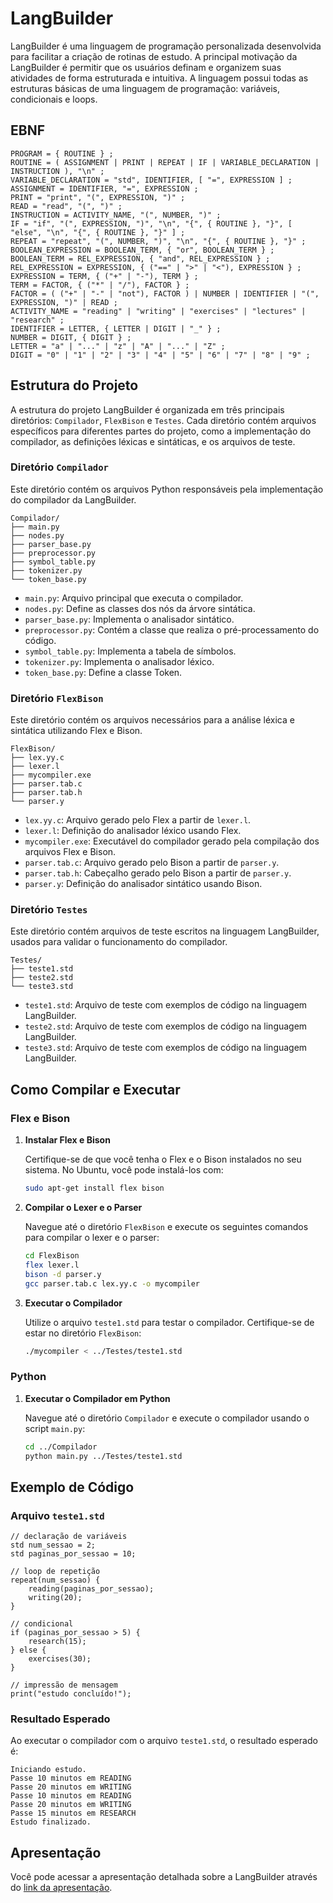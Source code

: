 # LangBuilder

LangBuilder é uma linguagem de programação personalizada desenvolvida para facilitar a criação de rotinas de estudo. A principal motivação da LangBuilder é permitir que os usuários definam e organizem suas atividades de forma estruturada e intuitiva. A linguagem possui todas as estruturas básicas de uma linguagem de programação: variáveis, condicionais e loops.

## EBNF

<a name="EBNF"></a>

```ebnf
PROGRAM = { ROUTINE } ;
ROUTINE = ( ASSIGNMENT | PRINT | REPEAT | IF | VARIABLE_DECLARATION | INSTRUCTION ), "\n" ;
VARIABLE_DECLARATION = "std", IDENTIFIER, [ "=", EXPRESSION ] ;
ASSIGNMENT = IDENTIFIER, "=", EXPRESSION ;
PRINT = "print", "(", EXPRESSION, ")" ;
READ = "read", "(", ")" ;
INSTRUCTION = ACTIVITY_NAME, "(", NUMBER, ")" ;
IF = "if", "(", EXPRESSION, ")", "\n", "{", { ROUTINE }, "}", [ "else", "\n", "{", { ROUTINE }, "}" ] ;
REPEAT = "repeat", "(", NUMBER, ")", "\n", "{", { ROUTINE }, "}" ;
BOOLEAN_EXPRESSION = BOOLEAN_TERM, { "or", BOOLEAN_TERM } ;
BOOLEAN_TERM = REL_EXPRESSION, { "and", REL_EXPRESSION } ;
REL_EXPRESSION = EXPRESSION, { ("==" | ">" | "<"), EXPRESSION } ;
EXPRESSION = TERM, { ("+" | "-"), TERM } ;
TERM = FACTOR, { ("*" | "/"), FACTOR } ;
FACTOR = ( ("+" | "-" | "not"), FACTOR ) | NUMBER | IDENTIFIER | "(", EXPRESSION, ")" | READ ;
ACTIVITY_NAME = "reading" | "writing" | "exercises" | "lectures" | "research" ;
IDENTIFIER = LETTER, { LETTER | DIGIT | "_" } ;
NUMBER = DIGIT, { DIGIT } ;
LETTER = "a" | "..." | "z" | "A" | "..." | "Z" ;
DIGIT = "0" | "1" | "2" | "3" | "4" | "5" | "6" | "7" | "8" | "9" ;
```

## Estrutura do Projeto

A estrutura do projeto LangBuilder é organizada em três principais diretórios: `Compilador`, `FlexBison` e `Testes`. Cada diretório contém arquivos específicos para diferentes partes do projeto, como a implementação do compilador, as definições léxicas e sintáticas, e os arquivos de teste.

### Diretório `Compilador`

Este diretório contém os arquivos Python responsáveis pela implementação do compilador da LangBuilder.

```
Compilador/
├── main.py
├── nodes.py
├── parser_base.py
├── preprocessor.py
├── symbol_table.py
├── tokenizer.py
└── token_base.py
```

- `main.py`: Arquivo principal que executa o compilador.
- `nodes.py`: Define as classes dos nós da árvore sintática.
- `parser_base.py`: Implementa o analisador sintático.
- `preprocessor.py`: Contém a classe que realiza o pré-processamento do código.
- `symbol_table.py`: Implementa a tabela de símbolos.
- `tokenizer.py`: Implementa o analisador léxico.
- `token_base.py`: Define a classe Token.

### Diretório `FlexBison`

Este diretório contém os arquivos necessários para a análise léxica e sintática utilizando Flex e Bison.

```
FlexBison/
├── lex.yy.c
├── lexer.l
├── mycompiler.exe
├── parser.tab.c
├── parser.tab.h
└── parser.y
```

- `lex.yy.c`: Arquivo gerado pelo Flex a partir de `lexer.l`.
- `lexer.l`: Definição do analisador léxico usando Flex.
- `mycompiler.exe`: Executável do compilador gerado pela compilação dos arquivos Flex e Bison.
- `parser.tab.c`: Arquivo gerado pelo Bison a partir de `parser.y`.
- `parser.tab.h`: Cabeçalho gerado pelo Bison a partir de `parser.y`.
- `parser.y`: Definição do analisador sintático usando Bison.

### Diretório `Testes`

Este diretório contém arquivos de teste escritos na linguagem LangBuilder, usados para validar o funcionamento do compilador.

```
Testes/
├── teste1.std
├── teste2.std
└── teste3.std
```

- `teste1.std`: Arquivo de teste com exemplos de código na linguagem LangBuilder.
- `teste2.std`: Arquivo de teste com exemplos de código na linguagem LangBuilder.
- `teste3.std`: Arquivo de teste com exemplos de código na linguagem LangBuilder.

## Como Compilar e Executar

### Flex e Bison

1. **Instalar Flex e Bison**

   Certifique-se de que você tenha o Flex e o Bison instalados no seu sistema. No Ubuntu, você pode instalá-los com:

   ```bash
   sudo apt-get install flex bison
   ```

2. **Compilar o Lexer e o Parser**

   Navegue até o diretório `FlexBison` e execute os seguintes comandos para compilar o lexer e o parser:

   ```bash
   cd FlexBison
   flex lexer.l
   bison -d parser.y
   gcc parser.tab.c lex.yy.c -o mycompiler
   ```

3. **Executar o Compilador**

   Utilize o arquivo `teste1.std` para testar o compilador. Certifique-se de estar no diretório `FlexBison`:

   ```bash
   ./mycompiler < ../Testes/teste1.std
   ```

### Python

1. **Executar o Compilador em Python**

   Navegue até o diretório `Compilador` e execute o compilador usando o script `main.py`:

   ```bash
   cd ../Compilador
   python main.py ../Testes/teste1.std
   ```

## Exemplo de Código

### Arquivo `teste1.std`

```plaintext
// declaração de variáveis
std num_sessao = 2;
std paginas_por_sessao = 10;

// loop de repetição
repeat(num_sessao) {
    reading(paginas_por_sessao);
    writing(20);
}

// condicional
if (paginas_por_sessao > 5) {
    research(15);
} else {
    exercises(30);
}

// impressão de mensagem
print("estudo concluído!");
```

### Resultado Esperado

Ao executar o compilador com o arquivo `teste1.std`, o resultado esperado é:

```plaintext
Iniciando estudo.
Passe 10 minutos em READING
Passe 20 minutos em WRITING
Passe 10 minutos em READING
Passe 20 minutos em WRITING
Passe 15 minutos em RESEARCH
Estudo finalizado.
```

## Apresentação

Você pode acessar a apresentação detalhada sobre a LangBuilder através do [link da apresentação](https://www.canva.com/design/DAGCKpLARAs/tZdzxgSIxq5ekZCwYsUovQ/edit?utm_content=DAGCKpLARAs&utm_campaign=designshare&utm_medium=link2&utm_source=sharebutton).

